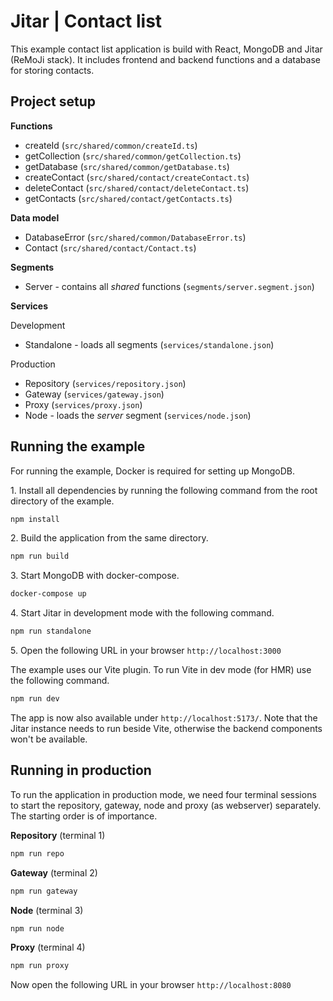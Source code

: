 
# Jitar | Contact list

This example contact list application is build with React, MongoDB and Jitar (ReMoJi stack).
It includes frontend and backend functions and a database for storing contacts.

## Project setup

**Functions**

* createId (`src/shared/common/createId.ts`)
* getCollection (`src/shared/common/getCollection.ts`)
* getDatabase (`src/shared/common/getDatabase.ts`)
* createContact (`src/shared/contact/createContact.ts`)
* deleteContact (`src/shared/contact/deleteContact.ts`)
* getContacts (`src/shared/contact/getContacts.ts`)

**Data model**

* DatabaseError (`src/shared/common/DatabaseError.ts`)
* Contact (`src/shared/contact/Contact.ts`)

**Segments**

* Server - contains all *shared* functions (`segments/server.segment.json`)

**Services**

Development

* Standalone - loads all segments (`services/standalone.json`)

Production

* Repository (`services/repository.json`)
* Gateway (`services/gateway.json`)
* Proxy (`services/proxy.json`)
* Node - loads the *server* segment (`services/node.json`)

## Running the example

For running the example, Docker is required for setting up MongoDB.

1\. Install all dependencies by running the following command from the root directory of the example.

```bash
npm install
```

2\. Build the application from the same directory.

```bash  
npm run build
```

3\. Start MongoDB with docker-compose.

```bash
docker-compose up
```

4\. Start Jitar in development mode with the following command.

```bash
npm run standalone
```

5\. Open the following URL in your browser `http://localhost:3000`

The example uses our Vite plugin. To run Vite in dev mode (for HMR) use the following command.

```bash
npm run dev
```

The app is now also available under `http://localhost:5173/`.
Note that the Jitar instance needs to run beside Vite, otherwise the backend components won't be available.

## Running in production

To run the application in production mode, we need four terminal sessions to start the repository, gateway, node and proxy (as webserver) separately. The starting order is of importance.

**Repository** (terminal 1)

```bash
npm run repo
```

**Gateway** (terminal 2)

```bash
npm run gateway
```

**Node** (terminal 3)

```bash
npm run node
```

**Proxy** (terminal 4)

```bash
npm run proxy
```

Now open the following URL in your browser `http://localhost:8080`

